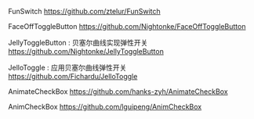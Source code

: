 FunSwitch
https://github.com/ztelur/FunSwitch

FaceOffToggleButton
https://github.com/Nightonke/FaceOffToggleButton

JellyToggleButton : 贝塞尔曲线实现弹性开关
https://github.com/Nightonke/JellyToggleButton

JelloToggle : 应用贝塞尔曲线弹性开关
https://github.com/Fichardu/JelloToggle

AnimateCheckBox
https://github.com/hanks-zyh/AnimateCheckBox

AnimCheckBox
https://github.com/lguipeng/AnimCheckBox
